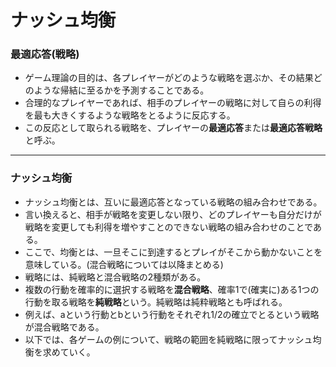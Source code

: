 # ナッシュ均衡



### 最適応答(戦略)
- ゲーム理論の目的は、各プレイヤーがどのような戦略を選ぶか、その結果どのような帰結に至るかを予測することである。
- 合理的なプレイヤーであれば、相手のプレイヤーの戦略に対して自らの利得を最も大きくするような戦略をとるように反応する。
- この反応として取られる戦略を、プレイヤーの**最適応答**または**最適応答戦略**と呼ぶ。

____

### ナッシュ均衡

- ナッシュ均衡とは、互いに最適応答となっている戦略の組み合わせである。
- 言い換えると、相手が戦略を変更しない限り、どのプレイヤーも自分だけが戦略を変更しても利得を増やすことのできない戦略の組み合わせのことである。
- ここで、均衡とは、一旦そこに到達するとプレイがそこから動かないことを意味している。(混合戦略については以降まとめる)
- 戦略には、純戦略と混合戦略の2種類がある。
- 複数の行動を確率的に選択する戦略を**混合戦略**、確率1で(確実に)ある1つの行動を取る戦略を**純戦略**という。純戦略は純粋戦略とも呼ばれる。
- 例えば、aという行動とbという行動をそれぞれ1/2の確立でとるという戦略が混合戦略である。
- 以下では、各ゲームの例について、戦略の範囲を純戦略に限ってナッシュ均衡を求めていく。